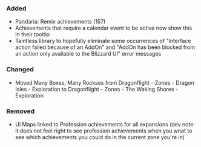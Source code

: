 <p><h3>Added</h3></p>
<ul>
<li>Pandaria: Remix achievements (157)</li>
<li>Achievements that require a calendar event to be active now show this in their tooltip</li>
<li>Taintless library to hopefully eliminate some occurrences of "Interface action failed because of an AddOn" and "AddOn has been blocked from an action only available to the Blizzard UI" error messages</li>
</ul>
<p><h3>Changed</h3></p>
<ul>
<li>Moved Many Boxes, Many Rockses from Dragonflight - Zones - Dragon Isles - Exploration to Dragonflight - Zones - The Waking Shores - Exploration</li>
</ul>
<p><h3>Removed</h3></p>
<ul>
<li>Ui Maps linked to Profession achievements for all expansions (dev note: it does not feel right to see profession achievements when you wnat to see which achievements you could do in the current zone you're in)</li>
</ul>